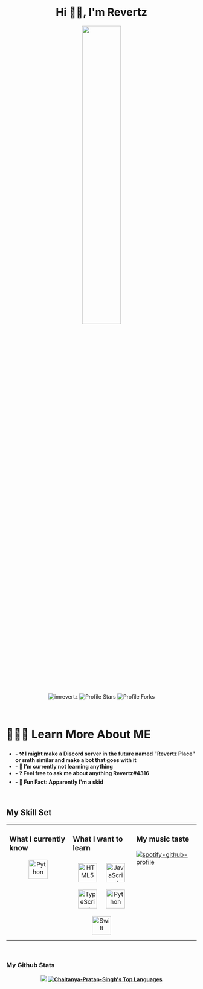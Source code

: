 <h1 align ="center" font-size:55px>Hi 👋🏾, I'm Revertz</h1>

<p align=center>
  <a href="https://discord.com/users/1056288327399129108"><img src="https://lanyard.cnrad.dev/api/1056288327399129108" width=45%></a>
</p>
<p align="center"> 
<img src="https://komarev.com/ghpvc/?username=imrevertz&label=Profile%20views&color=5c12df&style=flat" alt="imrevertz" />
<img src="https://img.shields.io/badge/dynamic/json?&label=Total%20Stars&color=5c12df&style=flat&style=for-the-badge&query=%24.stars&url=https://api.github-star-counter.workers.dev/user/imrevertz" alt="Profile Stars"></a>
<img src="https://img.shields.io/badge/dynamic/json?&label=Total%20Forks&color=5c12df&style=flat&style=for-the-badge&query=%24.forks&url=https://api.github-star-counter.workers.dev/user/imrevertz" alt="Profile Forks"></a>
</p>
  
  
<br/>   
  
  
</div>
<div align = left width = 50%>
<h2 style="font-size:30px"><b> 🙋🏾‍♂️ Learn More About ME <b></h2>
<ul>
<li>- ⚒️ I might make a Discord server in the future named "Revertz Place" or smth similar and make a bot that goes with it </li>
<li>- 🌱 I’m currently not learning anything </li>
<li>- ❓ Feel free to ask me about anything Revertz#4316 </li>
<li>- 💬 Fun Fact: Apparently I'm a skid </li>
<ul>
</div>
<br>  

## My Skill Set  
<table><tr><td valign="top" width="33%">



### What I currently know
<div align="center">  
<a href="https://www.python.org/" target="_blank"><img style="margin: 1px" src="https://profilinator.rishav.dev/skills-assets/python-original.svg" alt="Python" height="50" /></a>  
</div>

</td><td valign="top" width="33%">



### What I want to learn
<div align="center">  
<a href="https://en.wikipedia.org/wiki/HTML5" target="_blank"><img style="margin: 10px" src="https://profilinator.rishav.dev/skills-assets/html5-original-wordmark.svg" alt="HTML5" height="50" /></a>  
<a href="https://www.javascript.com/" target="_blank"><img style="margin: 10px" src="https://profilinator.rishav.dev/skills-assets/javascript-original.svg" alt="JavaScript" height="50" /></a>  
<a href="https://www.typescriptlang.org/" target="_blank"><img style="margin: 10px" src="https://profilinator.rishav.dev/skills-assets/typescript-original.svg" alt="TypeScript" height="50" /></a>  
<a href="https://www.python.org/" target="_blank"><img style="margin: 10px" src="https://profilinator.rishav.dev/skills-assets/python-original.svg" alt="Python" height="50" /></a>  
<a href="https://developer.apple.com/swift/" target="_blank"><img style="margin: 10px" src="https://profilinator.rishav.dev/skills-assets/swift-original-wordmark.svg" alt="Swift" height="50" /></a>  
</div>

</td><td valign="top" width="33%">



### My music taste  
[![spotify-github-profile](https://spotify-github-profile.vercel.app/api/view?uid=31q7mrdrlc2ullx4dpm2sakwvtie&cover_image=true&theme=default&show_offline=false&background_color=121212&interchange=false)](https://github.com/kittinan/spotify-github-profile)
  
</td></tr></table>  

<br/>  

### My Github Stats
<div align="center">
<div align="center"><img src="https://github-readme-stats-sigma-five.vercel.app/api?username=imrevertz&show_icons=true&count_private=true&theme=react&hide_border=true&bg_color=0D1117")" /></a>
  <a href="https://github.com/Chaitanya-Pratap-Singh/github-readme-stats"><img alt="Chaitanya-Pratap-Singh's Top Languages" src="https://github-readme-stats-sigma-five.vercel.app/api/top-langs/?username=imrevertz&langs_count=8&count_private=true&layout=compact&theme=react&hide_border=true&bg_color=0D1117" /></a>
